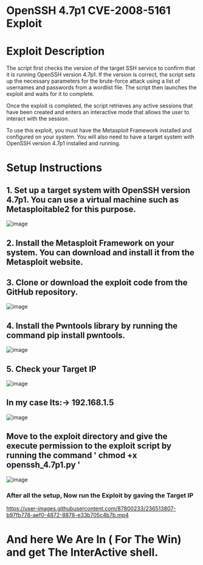 # OpenSSH 4.7p1 CVE-2008-5161 Exploit
 

# Exploit Description 

The script first checks the version of the target SSH service to confirm that it is running OpenSSH version 4.7p1. If the version is correct, the script sets up the necessary parameters for the brute-force attack using a list of usernames and passwords from a wordlist file. The script then launches the exploit and waits for it to complete.

Once the exploit is completed, the script retrieves any active sessions that have been created and enters an interactive mode that allows the user to interact with the session.

To use this exploit, you must have the Metasploit Framework installed and configured on your system. You will also need to have a target system with OpenSSH version 4.7p1 installed and running.

# Setup Instructions
## 1. Set up a target system with OpenSSH version 4.7p1. You can use a virtual machine such as Metasploitable2 for this purpose.
![image](https://user-images.githubusercontent.com/87800233/236505619-3c582808-7779-46b7-a53d-f29a63252599.png)
## 2. Install the Metasploit Framework on your system. You can download and install it from the Metasploit website.

## 3. Clone or download the exploit code from the GitHub repository.
![image](https://user-images.githubusercontent.com/87800233/236511955-b5b4b1c6-2325-47b0-8a23-b16e6e43c129.png)

## 4. Install the Pwntools library by running the command pip install pwntools.
![image](https://user-images.githubusercontent.com/87800233/236504633-62627c10-88c5-4ef3-8ed4-d2746e12daf6.png)

## 5. Check your Target IP 
![image](https://user-images.githubusercontent.com/87800233/236505969-071ffac6-b657-4608-98a6-5c68493e5abc.png)

## In my case Its:-> 192.168.1.5
![image](https://user-images.githubusercontent.com/87800233/236506215-38dd8485-2a15-48b0-8e4b-e7370ca50373.png)

## Move to the exploit directory and give the execute permission to the exploit script by running the command ' chmod +x openssh_4.7p1.py '
![image](https://user-images.githubusercontent.com/87800233/236512436-0b172f2d-c45e-40bc-a2e3-b20c0e9bc18a.png)

### After all the setup, Now run the Exploit by gaving the Target IP

https://user-images.githubusercontent.com/87800233/236513807-b97fb778-aef0-4872-8878-e33b705c4b7b.mp4

# And here We Are In ( For The Win) and  get The InterActive shell.
